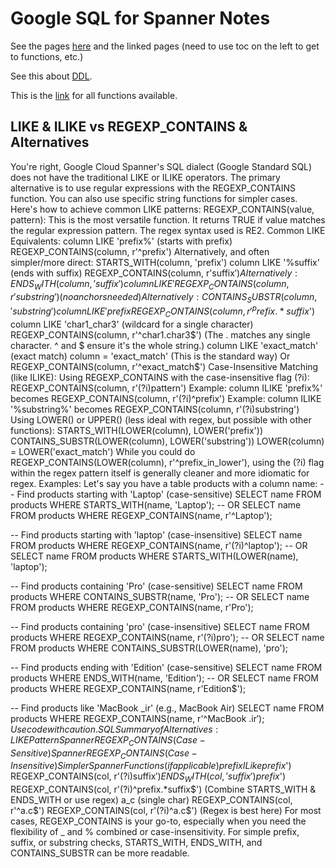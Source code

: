 # Google SQL for Spanner Notes

See the pages [here](https://cloud.google.com/spanner/docs/reference/standard-sql/overview) and the linked pages (need to use toc on the left to get to functions, etc.)

See this about [DDL](https://cloud.google.com/spanner/docs/reference/standard-sql/data-definition-language).

This is the [link](https://cloud.google.com/spanner/docs/reference/standard-sql/functions-all) for all functions available.

## LIKE & ILIKE vs REGEXP_CONTAINS & Alternatives

You're right, Google Cloud Spanner's SQL dialect (Google Standard SQL) does not have the traditional LIKE or ILIKE operators.
The primary alternative is to use regular expressions with the REGEXP_CONTAINS function. You can also use specific string functions for simpler cases.
Here's how to achieve common LIKE patterns:
REGEXP_CONTAINS(value, pattern):
This is the most versatile function. It returns TRUE if value matches the regular expression pattern.
The regex syntax used is RE2.
Common LIKE Equivalents:
column LIKE 'prefix%' (starts with prefix)
REGEXP_CONTAINS(column, r'^prefix')
Alternatively, and often simpler/more direct: STARTS_WITH(column, 'prefix')
column LIKE '%suffix' (ends with suffix)
REGEXP_CONTAINS(column, r'suffix$')
Alternatively: ENDS_WITH(column, 'suffix')
column LIKE '%substring%' (contains substring)
REGEXP_CONTAINS(column, r'substring') (no anchors needed)
Alternatively: CONTAINS_SUBSTR(column, 'substring')
column LIKE 'prefix%suffix' (starts with prefix, ends with suffix, anything in between)
REGEXP_CONTAINS(column, r'^prefix.*suffix$')
column LIKE 'char1_char3' (wildcard for a single character)
REGEXP_CONTAINS(column, r'^char1.char3$') (The . matches any single character. ^ and $ ensure it's the whole string.)
column LIKE 'exact_match' (exact match)
column = 'exact_match' (This is the standard way)
Or REGEXP_CONTAINS(column, r'^exact_match$')
Case-Insensitive Matching (like ILIKE):
Using REGEXP_CONTAINS with the case-insensitive flag (?i):
REGEXP_CONTAINS(column, r'(?i)pattern')
Example: column ILIKE 'prefix%' becomes REGEXP_CONTAINS(column, r'(?i)^prefix')
Example: column ILIKE '%substring%' becomes REGEXP_CONTAINS(column, r'(?i)substring')
Using LOWER() or UPPER() (less ideal with regex, but possible with other functions):
STARTS_WITH(LOWER(column), LOWER('prefix'))
CONTAINS_SUBSTR(LOWER(column), LOWER('substring'))
LOWER(column) = LOWER('exact_match')
While you could do REGEXP_CONTAINS(LOWER(column), r'^prefix_in_lower'), using the (?i) flag within the regex pattern itself is generally cleaner and more idiomatic for regex.
Examples:
Let's say you have a table products with a column name:
-- Find products starting with 'Laptop' (case-sensitive)
SELECT name FROM products WHERE STARTS_WITH(name, 'Laptop');
-- OR
SELECT name FROM products WHERE REGEXP_CONTAINS(name, r'^Laptop');

-- Find products starting with 'laptop' (case-insensitive)
SELECT name FROM products WHERE REGEXP_CONTAINS(name, r'(?i)^laptop');
-- OR
SELECT name FROM products WHERE STARTS_WITH(LOWER(name), 'laptop');

-- Find products containing 'Pro' (case-sensitive)
SELECT name FROM products WHERE CONTAINS_SUBSTR(name, 'Pro');
-- OR
SELECT name FROM products WHERE REGEXP_CONTAINS(name, r'Pro');

-- Find products containing 'pro' (case-insensitive)
SELECT name FROM products WHERE REGEXP_CONTAINS(name, r'(?i)pro');
-- OR
SELECT name FROM products WHERE CONTAINS_SUBSTR(LOWER(name), 'pro');

-- Find products ending with 'Edition' (case-sensitive)
SELECT name FROM products WHERE ENDS_WITH(name, 'Edition');
-- OR
SELECT name FROM products WHERE REGEXP_CONTAINS(name, r'Edition$');

-- Find products like 'MacBook _ir' (e.g., MacBook Air)
SELECT name FROM products WHERE REGEXP_CONTAINS(name, r'^MacBook .ir$');
Use code with caution.
SQL
Summary of Alternatives:
LIKE Pattern	Spanner REGEXP_CONTAINS (Case-Sensitive)	Spanner REGEXP_CONTAINS (Case-Insensitive)	Simpler Spanner Functions (if applicable)
prefix%	REGEXP_CONTAINS(col, r'^prefix')	REGEXP_CONTAINS(col, r'(?i)^prefix')	STARTS_WITH(col, 'prefix')
ILike prefix%	N/A	REGEXP_CONTAINS(col, r'(?i)^prefix')	STARTS_WITH(LOWER(col), 'prefix_lower')
%suffix	REGEXP_CONTAINS(col, r'suffix$') REGEXP_CONTAINS(col, r'(?i)suffix$')	ENDS_WITH(col, 'suffix')
%substring%	REGEXP_CONTAINS(col, r'substring')	REGEXP_CONTAINS(col, r'(?i)substring')	CONTAINS_SUBSTR(col, 'substring')
prefix%suffix	REGEXP_CONTAINS(col, r'^prefix.*suffix$') REGEXP_CONTAINS(col, r'(?i)^prefix.\*suffix$')	(Combine STARTS_WITH & ENDS_WITH or use regex)
a_c (single char)	REGEXP_CONTAINS(col, r'^a.c$') REGEXP_CONTAINS(col, r'(?i)^a.c$') (Regex is best here)
For most cases, REGEXP_CONTAINS is your go-to, especially when you need the flexibility of _ and % combined or case-insensitivity. For simple prefix, suffix, or substring checks, STARTS_WITH, ENDS_WITH, and CONTAINS_SUBSTR can be more readable.
